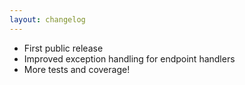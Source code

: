 ```yaml
---
layout: changelog
---
```


- First public release
- Improved exception handling for endpoint handlers
- More tests and coverage!
